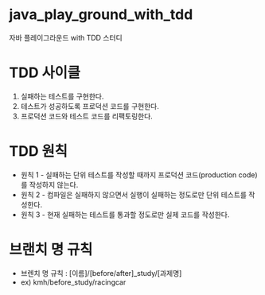 # java_play_ground_with_tdd
자바 플레이그라운드 with TDD 스터디

# TDD 사이클

1. 실패하는 테스트를 구현한다.
2. 테스트가 성공하도록 프로덕션 코드를 구현한다.
3. 프로덕션 코드와 테스트 코드를 리팩토링한다.

# TDD 원칙
- 원칙 1 - 실패하는 단위 테스트를 작성할 때까지 프로덕션 코드(production code)를 작성하지 않는다.
- 원칙 2 - 컴파일은 실패하지 않으면서 실행이 실패하는 정도로만 단위 테스트를 작성한다.
- 원칙 3 - 현재 실패하는 테스트를 통과할 정도로만 실제 코드를 작성한다.

# 브랜치 명 규칙
- 브렌치 명 규칙 : [이름]/[before/after]_study/[과제명]
- ex) kmh/before_study/racingcar
